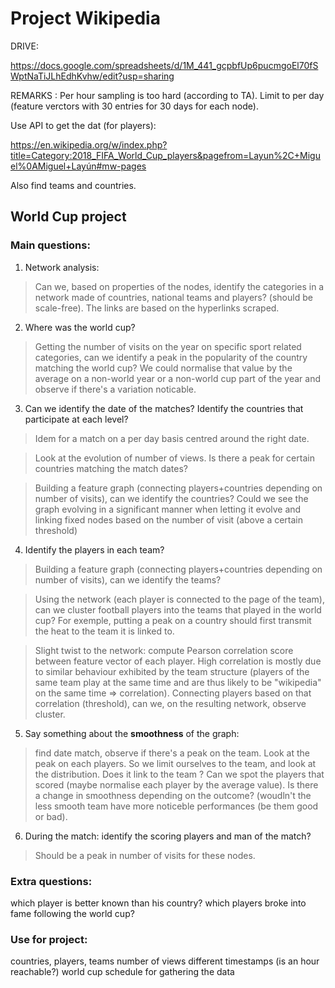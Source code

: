 # Project Wikipedia

DRIVE: 

https://docs.google.com/spreadsheets/d/1M_441_gcpbfUp6pucmgoEl70fSWptNaTiJLhEdhKvhw/edit?usp=sharing

REMARKS : 
Per hour sampling is too hard (according to TA). Limit to per day (feature verctors with 30 entries for 30 days for each node). 

Use API to get the dat (for players):

https://en.wikipedia.org/w/index.php?title=Category:2018_FIFA_World_Cup_players&pagefrom=Layun%2C+Miguel%0AMiguel+Layún#mw-pages 

Also find teams and countries. 


## World Cup project

### Main questions:
1) Network analysis: 
> Can we, based on properties of the nodes, identify the categories in a network made of countries, national teams and players? (should be scale-free). The links are based on the hyperlinks scraped. 

2) Where was the world cup?
> Getting the number of visits on the year on specific sport related categories, can we identify a peak in the popularity of the country matching the world cup? We could normalise that value by the average on a non-world year or a non-world cup part of the year and observe if there's a variation noticable. 

3) Can we identify the date of the matches? Identify the countries that participate at each level?
> Idem for a match on a per day basis centred around the right date. 

> Look at the evolution of number of views. Is there a peak for certain countries matching the match dates? 

> Building a feature graph (connecting players+countries depending on number of visits), can we identify the countries? Could we see the graph evolving in a significant manner when letting it evolve and linking fixed nodes based on the number of visit (above a certain threshold)

4) Identify the players in each team?
> Building a feature graph (connecting players+countries depending on number of visits), can we identify the teams? 

> Using the network (each player is connected to the page of the team), can we cluster football players into the teams that played in the world cup? For exemple, putting a peak on a country should first transmit the heat to the team it is linked to. 

> Slight twist to the network: compute Pearson correlation score between feature vector of each player. High correlation is mostly due to similar behaviour exhibited by the team structure (players of the same team play at the same time and are thus likely to be "wikipedia" on the same time => correlation). Connecting players based on that correlation (threshold), can we, on the resulting network, observe cluster. 

5) Say something about the <b>smoothness</b> of the graph: 
>find date match, observe if there's a peak on the team. Look at the peak on each players. So we limit ourselves to the team, and look at the distribution. Does it link to the team ? Can we spot the players that scored (maybe normalise each player by the average value). Is there a change in smoothness depending on the outcome? (woudln't the less smooth team have more noticeble performances (be them good or bad). 

6) During the match: identify the scoring players and man of the match?
> Should be a peak in number of visits for these nodes.

### Extra questions:
which player is better known than his country?
which players broke into fame following the world cup?

### Use for project:
countries, players, teams 
number of views different timestamps (is an hour reachable?)
world cup schedule for gathering the data
